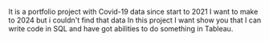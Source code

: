 It is a portfolio project with Covid-19 data since start to 2021
I want to make to 2024 but i couldn't find that data
In this project I want show you that I can write code in SQL and have got abilities to do something in Tableau.
